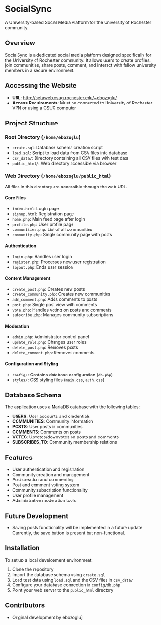 # SocialSync

A University-based Social Media Platform for the University of Rochester community.

## Overview

SocialSync is a dedicated social media platform designed specifically for the University of Rochester community. It allows users to create profiles, join communities, share posts, comment, and interact with fellow university members in a secure environment.

## Accessing the Website

- **URL**: http://betaweb.csug.rochester.edu/~ebozoglu/
- **Access Requirements**: Must be connected to University of Rochester VPN or using a CSUG computer

## Project Structure

### Root Directory (`/home/ebozoglu`)

- `create.sql`: Database schema creation script
- `load.sql`: Script to load data from CSV files into database
- `csv_data/`: Directory containing all CSV files with test data
- `public_html/`: Web directory accessible via browser

### Web Directory (`/home/ebozoglu/public_html`)

All files in this directory are accessible through the web URL.

#### Core Files

- `index.html`: Login page
- `signup.html`: Registration page
- `home.php`: Main feed page after login
- `profile.php`: User profile page
- `communities.php`: List of all communities
- `community.php`: Single community page with posts

#### Authentication

- `login.php`: Handles user login
- `register.php`: Processes new user registration
- `logout.php`: Ends user session

#### Content Management

- `create_post.php`: Creates new posts
- `create_community.php`: Creates new communities
- `add_comment.php`: Adds comments to posts
- `post.php`: Single post view with comments
- `vote.php`: Handles voting on posts and comments
- `subscribe.php`: Manages community subscriptions

#### Moderation

- `admin.php`: Administrator control panel
- `update_role.php`: Changes user roles
- `delete_post.php`: Removes posts
- `delete_comment.php`: Removes comments

#### Configuration and Styling

- `config/`: Contains database configuration (`db.php`)
- `styles/`: CSS styling files (`main.css`, `auth.css`)

## Database Schema

The application uses a MariaDB database with the following tables:

- **USERS**: User accounts and credentials
- **COMMUNITIES**: Community information
- **POSTS**: User posts in communities
- **COMMENTS**: Comments on posts
- **VOTES**: Upvotes/downvotes on posts and comments
- **SUBSCRIBES_TO**: Community membership relations

## Features

- User authentication and registration
- Community creation and management
- Post creation and commenting
- Post and comment voting system
- Community subscription functionality
- User profile management
- Administrative moderation tools

## Future Development

- Saving posts functionality will be implemented in a future update. Currently, the save button is present but non-functional.

## Installation

To set up a local development environment:

1. Clone the repository
2. Import the database schema using `create.sql`
3. Load test data using `load.sql` and the CSV files in `csv_data/`
4. Configure your database connection in `config/db.php`
5. Point your web server to the `public_html` directory

## Contributors

- Original development by ebozoglu]